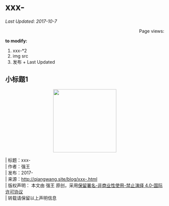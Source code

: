 # xxx-

<i>Last Updated: 2017-10-7</i>  
<script async src="//dn-lbstatics.qbox.me/busuanzi/2.3/busuanzi.pure.mini.js"></script>
<span id="busuanzi_container_page_pv" style="float:right;">
  Page views: <span id="busuanzi_value_page_pv"></span>
</span><br>

**to modify:**
1. xxx-*2  
2. img src  
3. 发布  + Last Updated

## 小标题1

<div align=center><img src="image/xxx-.jpg" width="200"/></div>


| 标题：xxx-  
| 作者：强王  
| 发布：2017-  
| 来源：http://qiangwang.site/blog/xxx-.html  
| 版权声明： 本文由 强王 原创，采用[保留署名-非商业性使用-禁止演绎 4.0-国际许可协议](https://creativecommons.org/licenses/by-nc-nd/4.0/deed.zh)  
| 转载请保留以上声明信息